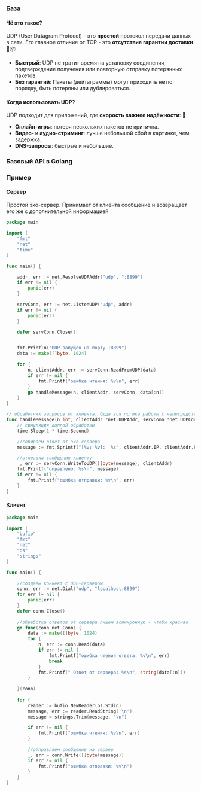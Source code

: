 ### База

#### Чё это такое?
UDP (User Datagram Protocol) - это **простой** протокол передачи данных в сети. Его главное отличие от TCP - это **отсутствие гарантии доставки**. 🚫📦
- **Быстрый**: UDP не тратит время на установку соединения, подтверждение получения или повторную отправку потерянных пакетов.
- **Без гарантий**: Пакеты (дейтаграммы) могут приходить не по порядку, быть потеряны или дублироваться.

#### Когда использовать UDP?
UDP подходит для приложений, где **скорость важнее надёжности**: 🚀
- **Онлайн-игры**: потеря нескольких пакетов не критична.
- **Видео- и аудио-стриминг**: лучше небольшой сбой в картинке, чем задержка.
- **DNS-запросы**: быстрые и небольшие.

### Базовый API в Golang



### Пример

#### Сервер
Простой эхо-сервер. Принимает от клиента сообщение и возвращает его же с дополнительной информацией 
```go
package main

import (
    "fmt"
    "net"
    "time"
)

func main() {

    addr, err := net.ResolveUDPAddr("udp", ":8899")
    if err != nil {
        panic(err)
    }

    servConn, err := net.ListenUDP("udp", addr)
    if err != nil {
        panic(err)
    }

    defer servConn.Close()


    fmt.Println("UDP-запущен на порту :8899")
    data := make([]byte, 1024)

    for {
        n, clientAddr, err := servConn.ReadFromUDP(data)
        if err != nil {
            fmt.Printf("ошибка чтения: %v\n", err)
        }
        go handleMessage(n, clientAddr, servConn, data[:n])
    }
}

// обработчик запросов от клиента. Сюда вся логика работы с непосредственными сообщениями
func handleMessage(n int, clientAddr *net.UDPAddr, servConn *net.UDPConn, data []byte) {
    // симуляция долгой обработки
    time.Sleep(1 * time.Second)

    //собираем ответ от эхо-сервера
    message := fmt.Sprintf("[%v; %v]:  %s", clientAddr.IP, clientAddr.Port, string(data))

    //отправка сообщения клиенту
    _, err := servConn.WriteToUDP([]byte(message), clientAddr)
    fmt.Printf("оправлено: %s\n", message)
    if err != nil {
        fmt.Printf("ошибка отправки: %v\n", err)
    }
}
```


#### Клиент
```go
package main

import (
    "bufio"
    "fmt"
    "net"
    "os"
    "strings"
)

func main() {

    //создаем коннект с UDP-сервером
    conn, err := net.Dial("udp", "localhost:8899")
    for err != nil {
        panic(err)
    }
    defer conn.Close()
  
    //обработка ответов от сервера пишем асинхронную - чтобы красиво
    go func(conn net.Conn) {
        data := make([]byte, 1024)
        for {
            n, err := conn.Read(data)
            if err != nil {
                fmt.Printf("ошибка чтения ответа: %v\n", err)
                break
            }
            fmt.Printf(" Ответ от сервера: %s\n", string(data[:n]))
        }
  
    }(conn)
  
    for {
        reader := bufio.NewReader(os.Stdin)
        message, err := reader.ReadString('\n')
        message = strings.Trim(message, "\n")

        if err != nil {
            fmt.Printf("ошибка чтения: %v\n", err)
        }

        //отправляем сообщение на сервер
        _, err = conn.Write([]byte(message))
        if err != nil {
            fmt.Printf("ошибка отправки: %v\n")
        }
    }
}
```